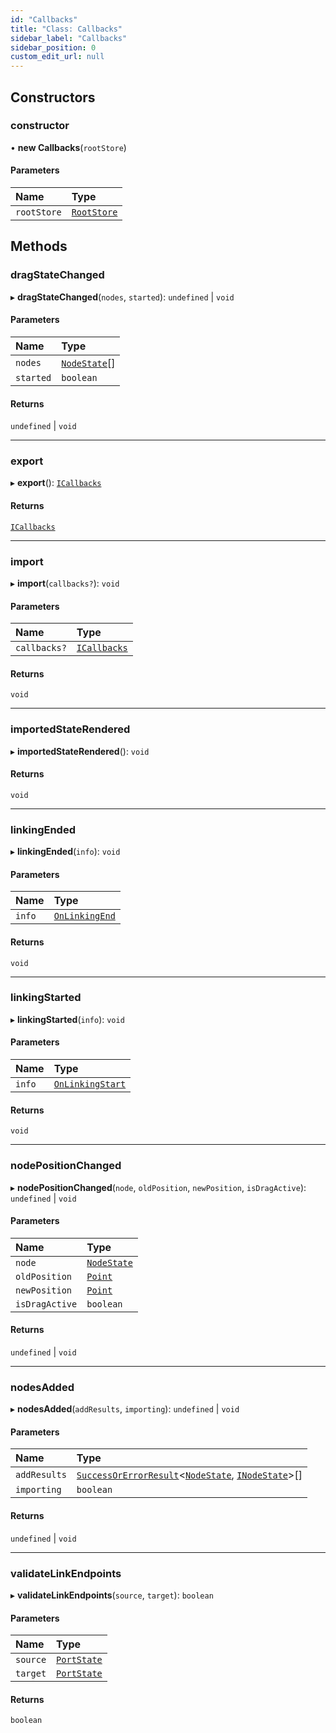 ```yaml
---
id: "Callbacks"
title: "Class: Callbacks"
sidebar_label: "Callbacks"
sidebar_position: 0
custom_edit_url: null
---
```


## Constructors

### constructor

• **new Callbacks**(`rootStore`)

#### Parameters

| Name | Type |
| :------ | :------ |
| `rootStore` | [`RootStore`](RootStore.md) |

## Methods

### dragStateChanged

▸ **dragStateChanged**(`nodes`, `started`): `undefined` \| `void`

#### Parameters

| Name | Type |
| :------ | :------ |
| `nodes` | [`NodeState`](NodeState.md)[] |
| `started` | `boolean` |

#### Returns

`undefined` \| `void`

___

### export

▸ **export**(): [`ICallbacks`](../interfaces/ICallbacks.md)

#### Returns

[`ICallbacks`](../interfaces/ICallbacks.md)

___

### import

▸ **import**(`callbacks?`): `void`

#### Parameters

| Name | Type |
| :------ | :------ |
| `callbacks?` | [`ICallbacks`](../interfaces/ICallbacks.md) |

#### Returns

`void`

___

### importedStateRendered

▸ **importedStateRendered**(): `void`

#### Returns

`void`

___

### linkingEnded

▸ **linkingEnded**(`info`): `void`

#### Parameters

| Name | Type |
| :------ | :------ |
| `info` | [`OnLinkingEnd`](../interfaces/OnLinkingEnd.md) |

#### Returns

`void`

___

### linkingStarted

▸ **linkingStarted**(`info`): `void`

#### Parameters

| Name | Type |
| :------ | :------ |
| `info` | [`OnLinkingStart`](../interfaces/OnLinkingStart.md) |

#### Returns

`void`

___

### nodePositionChanged

▸ **nodePositionChanged**(`node`, `oldPosition`, `newPosition`, `isDragActive`): `undefined` \| `void`

#### Parameters

| Name | Type |
| :------ | :------ |
| `node` | [`NodeState`](NodeState.md) |
| `oldPosition` | [`Point`](../#point) |
| `newPosition` | [`Point`](../#point) |
| `isDragActive` | `boolean` |

#### Returns

`undefined` \| `void`

___

### nodesAdded

▸ **nodesAdded**(`addResults`, `importing`): `undefined` \| `void`

#### Parameters

| Name | Type |
| :------ | :------ |
| `addResults` | [`SuccessOrErrorResult`](../#successorerrorresult)<[`NodeState`](NodeState.md), [`INodeState`](../interfaces/INodeState.md)\>[] |
| `importing` | `boolean` |

#### Returns

`undefined` \| `void`

___

### validateLinkEndpoints

▸ **validateLinkEndpoints**(`source`, `target`): `boolean`

#### Parameters

| Name | Type |
| :------ | :------ |
| `source` | [`PortState`](PortState.md) |
| `target` | [`PortState`](PortState.md) |

#### Returns

`boolean`
